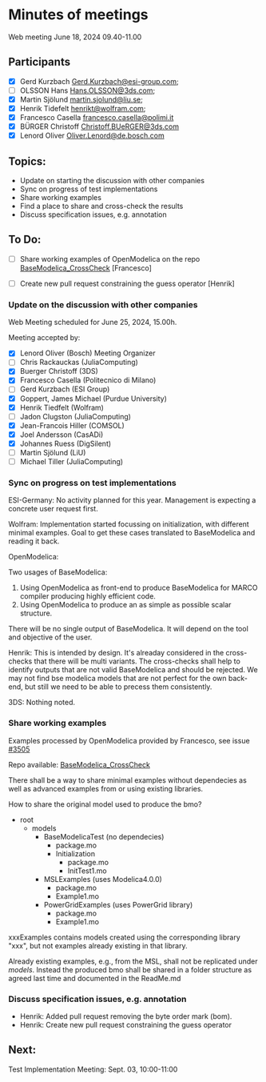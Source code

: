 # Minutes of meetings
Web meeting June 18, 2024 09.40-11.00

## Participants
- [x] Gerd Kurzbach <Gerd.Kurzbach@esi-group.com>; 
- [ ] OLSSON Hans <Hans.OLSSON@3ds.com>; 
- [x] Martin Sjölund <martin.sjolund@liu.se>; 
- [x] Henrik Tidefelt <henrikt@wolfram.com>; 
- [x] Francesco Casella <francesco.casella@polimi.it>
- [x] BÜRGER Christoff <Christoff.BUeRGER@3ds.com>
- [x] Lenord Oliver <Oliver.Lenord@de.bosch.com>

## Topics:
* Update on starting the discussion with other companies
* Sync on progress of test implementations
* Share working examples
* Find a place to share and cross-check the results
* Discuss specification issues, e.g. annotation

## To Do:
- [ ] Share working examples of OpenModelica on the repo [BaseModelica_CrossCheck](https://github.com/modelica/BaseModelica_CrossCheck) [Francesco]
- [ ] Create new pull request constraining the guess operator [Henrik]

  
### Update on the discussion with other companies
Web Meeting scheduled for June 25, 2024, 15.00h.

Meeting accepted by:
- [x] Lenord Oliver (Bosch)	Meeting Organizer
- [ ] Chris Rackauckas (JuliaComputing)
- [x] Buerger Christoff (3DS)
- [x] Francesco Casella (Politecnico di Milano)
- [ ] Gerd Kurzbach (ESI Group)
- [x] Goppert, James Michael (Purdue University)
- [x] Henrik Tiedfelt (Wolfram)
- [ ] Jadon Clugston (JuliaComputing)
- [x] Jean-Francois Hiller (COMSOL)
- [x] Joel Andersson (CasADi)
- [x] Johannes Ruess (DigSilent)
- [ ] Martin Sjölund (LiU)
- [ ] Michael Tiller (JuliaComputing)

### Sync on progress on test implementations
ESI-Germany: 
No activity planned for this year. Management is expecting a concrete user request first.

Wolfram: 
Implementation started focussing on initialization, with different minimal examples.
Goal to get these cases translated to BaseModelica and reading it back.

OpenModelica: 

Two usages of BaseModelica:
1. Using OpenModelica as front-end to produce BaseModelica for MARCO compiler producing highly efficient code.
2. Using OpenModelica to produce an as simple as possible scalar structure.

There will be no single output of BaseModelica.
It will depend on the tool and objective of the user.

Henrik: This is intended by design.
It's alreaday considered in the cross-checks that there will be multi variants.
The cross-checks shall help to identify outputs that are not valid BaseModelica and should be rejected.
We may not find bse modelica models that are not perfect for the own back-end, but still we need to be able to precess them consistently.

3DS: Nothing noted.

### Share working examples
Examples processed by OpenModelica provided by Francesco, see issue [#3505](https://github.com/modelica/ModelicaSpecification/issues/3505)

Repo available: [BaseModelica_CrossCheck](https://github.com/modelica/BaseModelica_CrossCheck)

There shall be a way to share minimal examples without dependecies as well as advanced examples from or using existing libraries.

How to share the original model used to produce the bmo?

- root
  - models
    - BaseModelicaTest (no dependecies)
      - package.mo
      - Initialization
        - package.mo
        - InitTest1.mo
    - MSLExamples (uses Modelica4.0.0)
      - package.mo
      - Example1.mo
    - PowerGridExamples (uses PowerGrid library)
      - package.mo
      - Example1.mo

xxxExamples contains models created using the corresponding library "xxx", but not examples already existing in that library.

Already existing examples, e.g., from the MSL, shall not be replicated under _models_.
Instead the produced bmo shall be shared in a folder structure as agreed last time and documented in the ReadMe.md 

### Discuss specification issues, e.g. annotation
* Henrik: Added pull request removing the byte order mark (bom).
* Henrik: Create new pull request constraining the guess operator

## Next: 
Test Implementation Meeting: Sept. 03, 10:00-11:00
